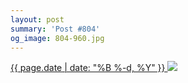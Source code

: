 ```yaml
---
layout: post
summary: 'Post #804'
og_image: 804-960.jpg
---
```


<p>
 <time>
  <a href="/804">
   {{ page.date | date: "%B %-d, %Y" }}
  </a>
 </time>
 <a href="/804">
  <img sizes="(min-width: 700px) 50vw, calc(100vw - 2rem)" src="{{ site.assets_url }}/804-480.jpg" srcset="{{ site.assets_url }}/804-240.jpg 240w, {{ site.assets_url }}/804-480.jpg 480w, {{ site.assets_url }}/804-720.jpg 720w, {{ site.assets_url }}/804-960.jpg 960w"/>
 </a>
</p>
